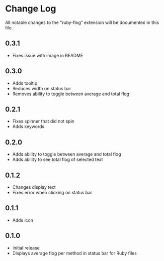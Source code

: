 # Change Log

All notable changes to the "ruby-flog" extension will be documented in this file.

## 0.3.1

- Fixes issue with image in README

## 0.3.0

- Adds tooltip
- Reduces width on status bar
- Removes ability to toggle between average and total flog

## 0.2.1

- Fixes spinner that did not spin
- Adds keywords

## 0.2.0

- Adds ability to toggle between average and total flog
- Adds ability to see total flog of selected text

## 0.1.2

- Changes display text
- Fixes error when clicking on status bar

## 0.1.1

- Adds icon

## 0.1.0

- Initial release
- Displays average flog per method in status bar for Ruby files